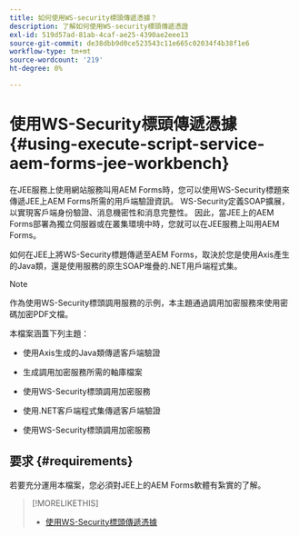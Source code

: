 ```yaml
---
title: 如何使用WS-security標頭傳遞憑據？
description: 了解如何使用WS-security標頭傳遞憑證
exl-id: 519d57ad-81ab-4caf-ae25-4390ae2eee13
source-git-commit: de38dbb9d0ce523543c11e665c02034f4b38f1e6
workflow-type: tm+mt
source-wordcount: '219'
ht-degree: 0%

---
```


# 使用WS-Security標頭傳遞憑據 {#using-execute-script-service-aem-forms-jee-workbench}

在JEE服務上使用網站服務叫用AEM Forms時，您可以使用WS-Security標題來傳遞JEE上AEM Forms所需的用戶端驗證資訊。 WS-Security定義SOAP擴展，以實現客戶端身份驗證、消息機密性和消息完整性。 因此，當JEE上的AEM Forms部署為獨立伺服器或在叢集環境中時，您就可以在JEE服務上叫用AEM Forms。

如何在JEE上將WS-Security標題傳遞至AEM Forms，取決於您是使用Axis產生的Java類，還是使用服務的原生SOAP堆疊的.NET用戶端程式集。

>[!NOTE]
>
>作為使用WS-Security標頭調用服務的示例，本主題通過調用加密服務來使用密碼加密PDF文檔。

本檔案涵蓋下列主題：

* 使用Axis生成的Java類傳遞客戶端驗證

* 生成調用加密服務所需的軸庫檔案

* 使用WS-Security標頭調用加密服務

* 使用.NET客戶端程式集傳遞客戶端驗證

* 使用WS-Security標頭調用加密服務


## 要求 {#requirements}

若要充分運用本檔案，您必須對JEE上的AEM Forms軟體有紮實的了解。

>[!MORELIKETHIS]
>
>* [使用WS-Security標頭傳遞憑據](assets/passing-credentials-using-ws-security-headers.pdf)

